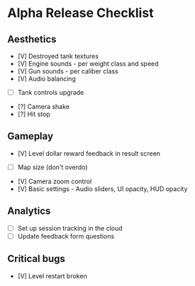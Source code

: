 # Alpha Release Checklist 
## Aesthetics
- [V] Destroyed tank textures
- [V] Engine sounds - per weight class and speed
- [V] Gun sounds - per caliber class
- [V] Audio balancing
- [ ] Tank controls upgrade
- [?] Camera shake
- [?] Hit stop
## Gameplay
- [V] Level dollar reward feedback in result screen
- [ ] Map size (don't overdo)
- [V] Camera zoom control
- [V] Basic settings - Audio sliders, UI opacity, HUD opacity
## Analytics
- [ ] Set up session tracking in the cloud
- [ ] Update feedback form questions
## Critical bugs
- [V] Level restart broken